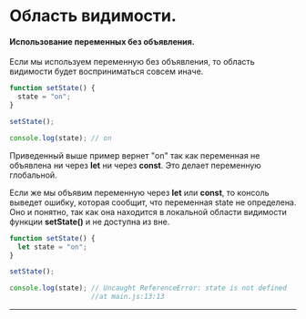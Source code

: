 # Область видимости.

#### Использование переменных без объявления.

Если мы используем переменную без объявления, то область видимости будет восприниматься совсем иначе.

```js
function setState() {
  state = "on";
}

setState();

console.log(state); // on
```
Приведенный выше пример вернет "on" так как переменная не объявлена ни через **let** ни через **const**. Это делает переменную глобальной.

Если же мы объявим переменную через **let** или **const**, то консоль выведет ошибку, которая сообщит, что переменная state не определена. Оно и понятно, так как она находится в локальной области видимости функции **setState()** и не доступна из вне.
```js
function setState() {
  let state = "on";
}

setState();

console.log(state); // Uncaught ReferenceError: state is not defined
                    //at main.js:13:13
```
___
